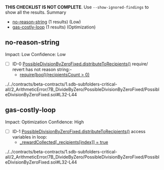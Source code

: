 **THIS CHECKLIST IS NOT COMPLETE**. Use `--show-ignored-findings` to show all the results.
Summary
 - [no-reason-string](#no-reason-string) (1 results) (Low)
 - [gas-costly-loop](#gas-costly-loop) (1 results) (Optimization)
## no-reason-string
Impact: Low
Confidence: Low
 - [ ] ID-0
[PossibleDivisionByZeroFixed.distributeToRecipients()](../../contracts/beta-contracts/1.sdb-subfolders-critical-all/2_ArithmeticError/7B_DivideByZero/PossibleDivisionByZeroFixed/PossibleDivisionByZeroFixed.sol#L32-L44) require/ revert has not reason string:- 
	- [require(bool)(recipientsCount > 0)](../../contracts/beta-contracts/1.sdb-subfolders-critical-all/2_ArithmeticError/7B_DivideByZero/PossibleDivisionByZeroFixed/PossibleDivisionByZeroFixed.sol#L33)

../../contracts/beta-contracts/1.sdb-subfolders-critical-all/2_ArithmeticError/7B_DivideByZero/PossibleDivisionByZeroFixed/PossibleDivisionByZeroFixed.sol#L32-L44


## gas-costly-loop
Impact: Optimization
Confidence: High
 - [ ] ID-1
[PossibleDivisionByZeroFixed.distributeToRecipients()](../../contracts/beta-contracts/1.sdb-subfolders-critical-all/2_ArithmeticError/7B_DivideByZero/PossibleDivisionByZeroFixed/PossibleDivisionByZeroFixed.sol#L32-L44) access variables in loop: 
	- [_rewardCollected[_recipients[index]] = true](../../contracts/beta-contracts/1.sdb-subfolders-critical-all/2_ArithmeticError/7B_DivideByZero/PossibleDivisionByZeroFixed/PossibleDivisionByZeroFixed.sol#L41)

../../contracts/beta-contracts/1.sdb-subfolders-critical-all/2_ArithmeticError/7B_DivideByZero/PossibleDivisionByZeroFixed/PossibleDivisionByZeroFixed.sol#L32-L44


